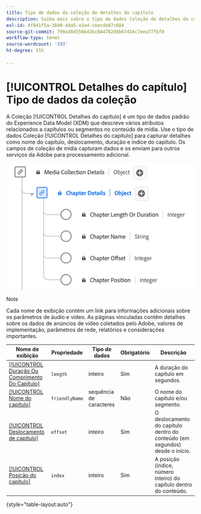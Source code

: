 ```yaml
---
title: Tipo de dados da coleção de detalhes do capítulo
description: Saiba mais sobre o tipo de dados Coleção de detalhes do capítulo Modelo de dados de experiência (XDM).
exl-id: 4f841f5a-3840-4da5-a3a4-ceecde87c684
source-git-commit: 799a384556b43bc844782d8b67416c7eea77fbf0
workflow-type: tm+mt
source-wordcount: '193'
ht-degree: 11%

---
```


# [!UICONTROL Detalhes do capítulo] Tipo de dados da coleção

A Coleção [!UICONTROL Detalhes do capítulo] é um tipo de dados padrão do Experience Data Model (XDM) que descreve vários atributos relacionados a capítulos ou segmentos no conteúdo de mídia. Use o tipo de dados Coleção [!UICONTROL Detalhes do capítulo] para capturar detalhes como nome do capítulo, deslocamento, duração e índice do capítulo. Os campos de coleção de mídia capturam dados e os enviam para outros serviços da Adobe para processamento adicional.

![Um diagrama do tipo de dados Coleção de Detalhes de Capítulo.](../images/data-types/chapter-details-collection.png)

>[!NOTE]
>
>Cada nome de exibição contém um link para informações adicionais sobre os parâmetros de áudio e vídeo. As páginas vinculadas contêm detalhes sobre os dados de anúncios de vídeo coletados pelo Adobe, valores de implementação, parâmetros de rede, relatórios e considerações importantes.

| Nome de exibição | Propriedade | Tipo de dados | Obrigatório | Descrição |
|-------------------------------------------------------------------------------------------------------------------------------------------------------------------------|---------------|-----------|----------|---------------------------------------------------|
| [[!UICONTROL Duração Ou Comprimento Do Capítulo]](https://experienceleague.adobe.com/docs/media-analytics/using/implementation/variables/chapter-parameters.html#chapter-length) | `length` | inteiro | Sim | A duração do capítulo em segundos. |
| [[!UICONTROL Nome do capítulo]](https://experienceleague.adobe.com/docs/media-analytics/using/implementation/variables/chapter-parameters.html#chapter-name) | `friendlyName` | sequência de caracteres | Não | O nome do capítulo e/ou segmento. |
| [[!UICONTROL Deslocamento de capítulo]](https://experienceleague.adobe.com/docs/media-analytics/using/implementation/variables/chapter-parameters.html#chapter-offset) | `offset` | inteiro | Sim | O deslocamento do capítulo dentro do conteúdo (em segundos) desde o início. |
| [[!UICONTROL Posição do capítulo]](https://experienceleague.adobe.com/docs/media-analytics/using/implementation/variables/chapter-parameters.html#chapter-position) | `index` | inteiro | Sim | A posição (índice, número inteiro) do capítulo dentro do conteúdo. |

{style="table-layout:auto"}
